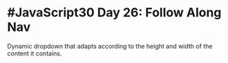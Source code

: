 # #JavaScript30 Day 26: Follow Along Nav

Dynamic dropdown that adapts according to the height and width of the content it contains.